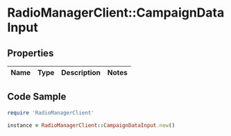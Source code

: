 # RadioManagerClient::CampaignDataInput

## Properties

Name | Type | Description | Notes
------------ | ------------- | ------------- | -------------

## Code Sample

```ruby
require 'RadioManagerClient'

instance = RadioManagerClient::CampaignDataInput.new()
```


